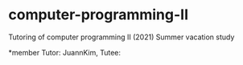 # computer-programming-II
Tutoring of computer programming II (2021)
Summer vacation study

*member
Tutor: JuannKim, 
Tutee: 

